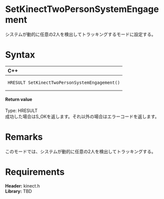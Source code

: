 SetKinectTwoPersonSystemEngagement  
==================================  

システムが動的に任意の2人を検出してトラッキングするモードに設定する。 <span id="syntaxSection"></span>

Syntax  
======  

<table>
<colgroup>
<col width="100%" />
</colgroup>
<thead>
<tr class="header">
<th align="left">C++</th>
</tr>
</thead>
<tbody>
<tr class="odd">
<td align="left"><pre><code>HRESULT SetKinectTwoPersonSystemEngagement()</code></pre></td>
</tr>
</tbody>
</table>

<span id="ID4EN"></span>
#### Return value  

Type: HRESULT  
成功した場合はS\_OKを返します。それ以外の場合はエラーコードを返します。  

<span id="remarks"></span>

Remarks  
=======  

このモードでは、システムが動的に任意の2人を検出してトラッキングする。  

<span id="requirements"></span>

Requirements  
============  

**Header:** kinect.h  
**Library:** TBD  



<!--Please do not edit the data in the comment block below.-->
<!--
TOCTitle : SetKinectTwoPersonSystemEngagement
RLTitle : SetKinectTwoPersonSystemEngagement
KeywordK : SetKinectTwoPersonSystemEngagement
KeywordF : SetKinectTwoPersonSystemEngagement
KeywordF : Microsoft.Kinect.kinect.SetKinectTwoPersonSystemEngagement
KeywordA : M:Microsoft.Kinect.kinect.SetKinectTwoPersonSystemEngagement
AssetID : M:Microsoft.Kinect.kinect.SetKinectTwoPersonSystemEngagement
Locale : en-us
CommunityContent : 1
APIType : Managed
APILocation : 
APIName : Microsoft.Kinect.kinect.SetKinectTwoPersonSystemEngagement
TargetOS : Windows
TopicType : kbSyntax
DevLang : C++
DocSet : K4Wv2
ProjType : K4Wv2Proj
Technology : Kinect for Windows
Product : Kinect for Windows SDK v2
productversion : 20
-->
